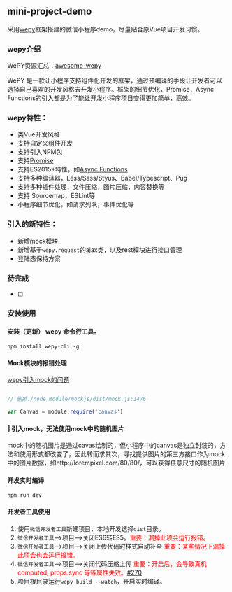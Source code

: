 ## mini-project-demo


采用[wepy](https://github.com/Tencent/wepy)框架搭建的微信小程序demo，尽量贴合原Vue项目开发习惯。


### wepy介绍

WePY资源汇总：[awesome-wepy](https://github.com/aben1188/awesome-wepy)

WePY 是一款让小程序支持组件化开发的框架，通过预编译的手段让开发者可以选择自己喜欢的开发风格去开发小程序。框架的细节优化，Promise，Async Functions的引入都是为了能让开发小程序项目变得更加简单，高效。


### wepy特性：

* 类Vue开发风格
* 支持自定义组件开发
* 支持引入NPM包
* 支持[Promise](https://github.com/wepyjs/wepy/wiki/wepy%E9%A1%B9%E7%9B%AE%E4%B8%AD%E4%BD%BF%E7%94%A8Promise)
* 支持ES2015+特性，如[Async Functions](https://github.com/wepyjs/wepy/wiki/wepy%E9%A1%B9%E7%9B%AE%E4%B8%AD%E4%BD%BF%E7%94%A8async-await)
* 支持多种编译器，Less/Sass/Styus、Babel/Typescript、Pug
* 支持多种插件处理，文件压缩，图片压缩，内容替换等
* 支持 Sourcemap，ESLint等
* 小程序细节优化，如请求列队，事件优化等


### 引入的新特性：

* 新增mock模块
* 新增基于`wepy.request`的ajax类，以及rest模块进行接口管理
* 登陆态保持方案


### 待完成

- [ ] 


### 安装使用

#### 安装（更新） wepy 命令行工具。

```console
npm install wepy-cli -g
```

#### Mock模块的报错处理

[wepy引入mock的问题](https://github.com/Tencent/wepy/issues/379)

```javascript

// 删掉./node_module/mockjs/dist/mock.js:1476

var Canvas = module.require('canvas')
```

#### 引入mock，无法使用mock中的随机图片

mock中的随机图片是通过cavas绘制的，但小程序中的canvas是独立封装的，方法和使用形式都改变了，因此转而求其次，寻找提供图片的第三方接口作为mock中的图片数据，如http://lorempixel.com/80/80/，可以获得任意尺寸的随机图片

#### 开发实时编译

```console
npm run dev
```

#### 开发者工具使用

1. 使用`微信开发者工具`新建项目，本地开发选择`dist`目录。
2. `微信开发者工具`-->项目-->关闭ES6转ES5。<font style="color:red">重要：漏掉此项会运行报错。</font>
3. `微信开发者工具`-->项目-->关闭上传代码时样式自动补全 <font style="color:red">重要：某些情况下漏掉此项会也会运行报错。</font>
4. `微信开发者工具`-->项目-->关闭代码压缩上传 <font style="color:red">重要：开启后，会导致真机computed, props.sync 等等属性失效。[#270](https://github.com/wepyjs/wepy/issues/270)</font>
5. 项目根目录运行`wepy build --watch`，开启实时编译。


